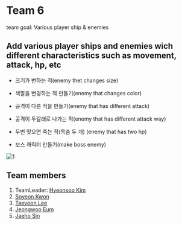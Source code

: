 # Team 6
 team goal:  Various player ship & enemies
  ## Add various player ships and enemies wich different characteristics such as movement, attack, hp, etc


  - 크기가 변하는 적(enemy thet changes size)
  - 색깔을 변경하는 적 만들기(enemy that changes color)
  - 공격이 다른 적을 만들기(enemy that has different attack)
  - 공격이 두갈래로 나가는 적(enemy that has different attack way)
  - 두번 맞으면 죽는 적(목숨 두 개) (enemy that has two hp)
  
  - 보스 캐릭터 만들기(make boss enemy)
  
  
  ![1](https://user-images.githubusercontent.com/50573800/192713516-55c4fa9e-28fa-48b8-aa69-31bdd7859931.jpg)
  
  
## Team members

1. TeamLeader: [Hyeonsoo Kim](https://github.com/hsoo3844/hsoo3844)
2. [Soyeon Kwon](https://github.com/annkwon1123/annkwon1123)
3. [Taeyoon Lee](https://github.com/TYParrot/TYParrot)
4. [Jeongwoo Eum](https://github.com/jeongwoo99/jeongwoo99)
5. [Jaeho Sin](https://github.com/sjh7535/sjh7535)
